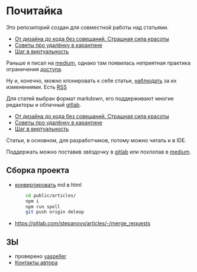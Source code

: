 # Почитайка

Это репозиторий создан для совместной работы над статьями.

 * [От дизайна до кода без совещаний. Страшная сила красоты](https://stepanovv.ru/articles/public/страшная%20сила%20красоты/страшная%20сила%20красоты.html)
 * [Советы про удалёнку в карантине](https://stepanovv.ru/articles/public/Советы%20про%20удалёнку/советы%20про%20удалёнку.html)
 * [Шаг в виртуальность](https://stepanovv.ru/articles/public/шаг%20в%20виртуальность/шаг%20в%20виртуальность.html)

Раньше я писал на [medium](https://medium.com/@stepanovv.ru), однако там появилась неприятная практика ограничения [доступа](https://wptavern.com/freecodecamp-moves-off-of-medium-after-being-pressured-to-put-articles-behind-paywalls).

Ну и, конечно, можно клонировать к себе статьи, [наблюдать](https://gitlab.com/stepanovv/kbo/activity) за их изменениями. Есть [RSS](https://gitlab.com/stepanovv/kbo.atom)

Для статей выбран формат markdown, его поддерживают многие редакторы и облачный [gitlab](https://gitlab.com/stepanovv/kbo/articles/index.md).

 * [От дизайна до кода без совещаний. Страшная сила красоты](https://gitlab.com/stepanovv/kbo/-/blob/master/public/articles/public/страшная%20сила%20красоты/страшная%20сила%20красоты.md)
 * [Советы про удалёнку в карантине](https://gitlab.com/stepanovv/kbo/-/blob/master/public/articles/public/Советы%20про%20удалёнку/советы%20про%20удалёнку.md)
 * [Шаг в виртуальность](https://gitlab.com/stepanovv/kbo/-/blob/master/public/articles/public/шаг%20в%20виртуальность/шаг%20в%20виртуальность.md)

Статьи, в основном, для разработчиков, потому можно читать и в IDE.

Поддержать можно поставив звёздочку в [gitlab](https://gitlab.com/stepanovv/kbo) или похлопав в [medium](https://medium.com/@stepanovv.ru/).

## Сборка проекта

 * [конвертировать](https://marketplace.visualstudio.com/items?itemName=yzane.markdown-pdf) md в html
	```bash
		cd public/articles/
		npm i
		npm run spell
		git push origin deleop
	```
 * https://gitlab.com/stepanovv/articles/-/merge_requests

## ЗЫ

 * проверено [yaspeller](https://yandex.ru/dev/speller/)
 * [Контакты автора](https://stepanovv.ru/portfolio/portfolio.html#id-contacts)
